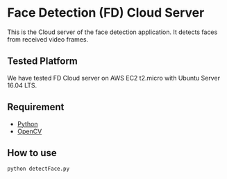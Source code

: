# Face Detection (FD) Cloud Server
This is the Cloud server of the face detection application. It detects faces from received video frames.

## Tested Platform
We have tested FD Cloud server on AWS EC2 t2.micro with Ubuntu Server 16.04 LTS.

## Requirement
- [Python](https://www.python.org/)
- [OpenCV](https://opencv.org/)

## How to use
```python detectFace.py```
